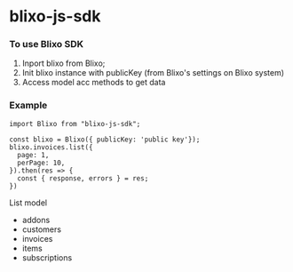   # blixo-js-sdk
### To use Blixo SDK

1. Inport blixo from Blixo;
2. Init blixo instance with publicKey (from Blixo's settings on Blixo system)
3. Access model acc methods to get data


### Example
```
import Blixo from "blixo-js-sdk";

const blixo = Blixo({ publicKey: 'public key'});
blixo.invoices.list({
  page: 1,
  perPage: 10,
}).then(res => {
  const { response, errors } = res;
})
```

List model
- addons
- customers
- invoices
- items
- subscriptions
